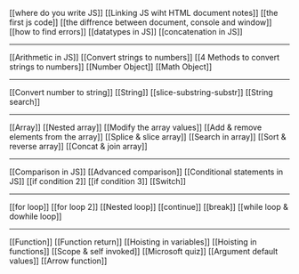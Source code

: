 
[[where do you write JS]]
[[Linking JS wiht HTML document notes]]
[[the first js code]]
[[the diffrence between document, console and window]]
[[how to find errors]]
[[datatypes in JS]]
[[concatenation in JS]]

-----
[[Arithmetic in JS]]
[[Convert strings to numbers]]
[[4 Methods to convert strings to numbers]]
[[Number Object]]
[[Math Object]]

-----
[[Convert number to string]]
[[String]]
[[slice-substring-substr]]
[[String search]]

-----
[[Array]]
[[Nested array]]
[[Modify the array values]]
[[Add & remove elements from the array]]
[[Splice & slice array]]
[[Search in array]]
[[Sort & reverse array]]
[[Concat & join array]]

-----
[[Comparison in JS]]
[[Advanced comparison]]
[[Conditional statements in JS]]
[[if condition 2]]
[[if condition 3]]
[[Switch]]

----
[[for loop]]
[[for loop 2]]
[[Nested loop]]
[[continue]]
[[break]]
[[while loop & dowhile loop]]

-----
[[Function]]
[[Function return]]
[[Hoisting in variables]]
[[Hoisting in functions]]
[[Scope & self invoked]]
[[Microsoft quiz]]
[[Argument default values]]
[[Arrow function]]




